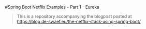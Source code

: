 #Spring Boot Netflix Examples - Part 1 - Eureka

> This is a repository accompanying the blogpost posted at https://blog.de-swaef.eu/the-netflix-stack-using-spring-boot/
